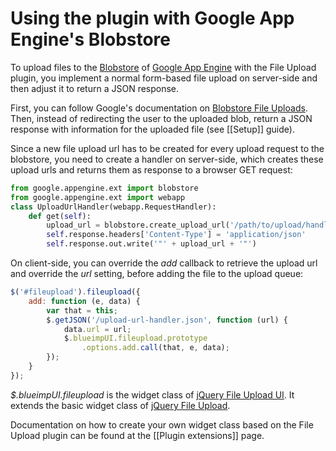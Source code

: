 # Using the plugin with Google App Engine's Blobstore

To upload files to the [Blobstore](http://code.google.com/appengine/docs/python/blobstore/) of [Google App Engine](http://code.google.com/appengine/) with the File Upload plugin, you implement a normal form-based file upload on server-side and then adjust it to return a JSON response.

First, you can follow Google's documentation on [Blobstore File Uploads](http://code.google.com/appengine/docs/python/blobstore/overview.html#Uploading_a_Blob). Then, instead of redirecting the user to the uploaded blob, return a JSON response with information for the uploaded file (see [[Setup]] guide).

Since a new file upload url has to be created for every upload request to the blobstore, you need to create a handler on server-side, which creates these upload urls and returns them as response to a browser GET request:
```py
from google.appengine.ext import blobstore
from google.appengine.ext import webapp
class UploadUrlHandler(webapp.RequestHandler):
    def get(self):
        upload_url = blobstore.create_upload_url('/path/to/upload/handler')
        self.response.headers['Content-Type'] = 'application/json'
        self.response.out.write('"' + upload_url + '"')
```

On client-side, you can override the *add* callback to retrieve the upload url and override the *url* setting, before adding the file to the upload queue:
```js
$('#fileupload').fileupload({
    add: function (e, data) {
        var that = this;
        $.getJSON('/upload-url-handler.json', function (url) {
            data.url = url;
            $.blueimpUI.fileupload.prototype
                .options.add.call(that, e, data);
        });
    }
});
```
*$.blueimpUI.fileupload* is the widget class of [jQuery File Upload UI](https://github.com/blueimp/jQuery-File-Upload/blob/master/jquery.fileupload-ui.js). It extends the basic widget class of [jQuery File Upload](https://github.com/blueimp/jQuery-File-Upload/blob/master/jquery.fileupload.js).

Documentation on how to create your own widget class based on the File Upload plugin can be found at the [[Plugin extensions]] page.